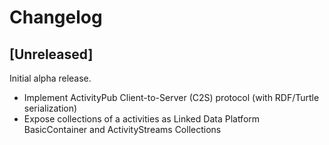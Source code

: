 # Changelog

## [Unreleased]

Initial alpha release.

- Implement ActivityPub Client-to-Server (C2S) protocol (with RDF/Turtle
  serialization)
- Expose collections of a activities as Linked Data Platform BasicContainer and
  ActivityStreams Collections
